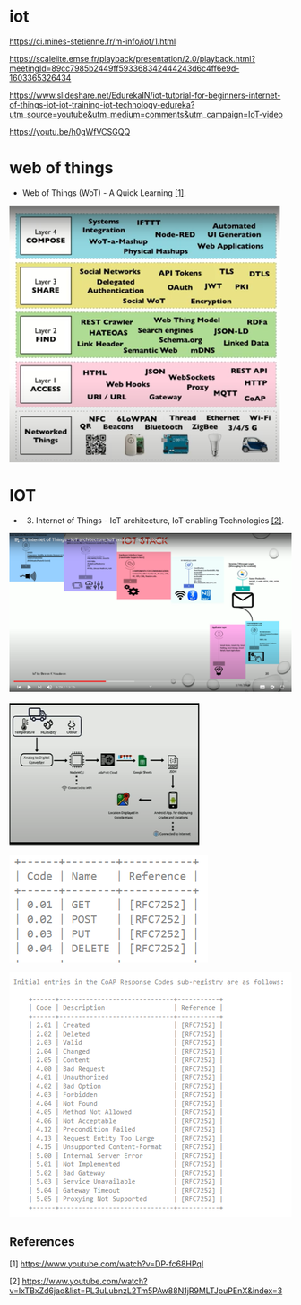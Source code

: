 # iot

https://ci.mines-stetienne.fr/m-info/iot/1.html

https://scalelite.emse.fr/playback/presentation/2.0/playback.html?meetingId=89cc7985b2449ff593368342444243d6c4ff6e9d-1603365326434

https://www.slideshare.net/EdurekaIN/iot-tutorial-for-beginners-internet-of-things-iot-iot-training-iot-technology-edureka?utm_source=youtube&utm_medium=comments&utm_campaign=IoT-video

https://youtu.be/h0gWfVCSGQQ

# web of things

- Web of Things (WoT) - A Quick Learning [[1]](#1).

![IOT](https://github.com/anindameister/IOT/blob/main/snaps/26.PNG)

# IOT 



- 3. Internet of Things - IoT architecture, IoT enabling Technologies [[2]](#2).


![IOT](https://github.com/anindameister/IOT/blob/main/snaps/27.PNG)

![IOT](https://github.com/anindameister/IOT/blob/main/snaps/28.PNG)

![IOT](https://github.com/anindameister/IOT/blob/main/snaps/29.PNG)

![IOT](https://github.com/anindameister/IOT/blob/main/snaps/30.PNG)




## References
<a id="1">[1]</a> 
https://www.youtube.com/watch?v=DP-fc68HPqI

<a id="2">[2]</a>
https://www.youtube.com/watch?v=IxTBxZd6jao&list=PL3uLubnzL2Tm5PAw88N1jR9MLTJpuPEnX&index=3